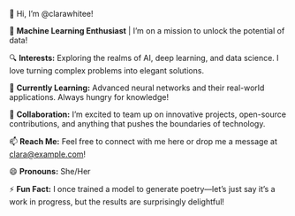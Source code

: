👋 Hi, I’m @clarawhitee!

🌟 **Machine Learning Enthusiast** | I’m on a mission to unlock the potential of data! 

🔍 **Interests:** Exploring the realms of AI, deep learning, and data science. I love turning complex problems into elegant solutions.

🌱 **Currently Learning:** Advanced neural networks and their real-world applications. Always hungry for knowledge!

🤝 **Collaboration:** I’m excited to team up on innovative projects, open-source contributions, and anything that pushes the boundaries of technology.

📫 **Reach Me:** Feel free to connect with me here or drop me a message at clara@example.com!

😄 **Pronouns:** She/Her

⚡ **Fun Fact:** I once trained a model to generate poetry—let’s just say it’s a work in progress, but the results are surprisingly delightful!
